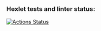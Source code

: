 ### Hexlet tests and linter status:
[![Actions Status](https://github.com/kotano/layout-designer-project-lvl1/workflows/hexlet-check/badge.svg)](https://github.com/kotano/layout-designer-project-lvl1/actions)